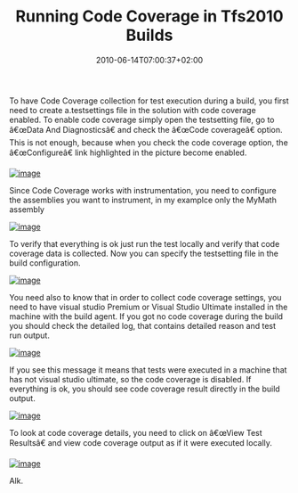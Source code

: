 ﻿---
title: "Running Code Coverage in Tfs2010 Builds"
description: ""
date: 2010-06-14T07:00:37+02:00
draft: false
tags: [TFS Build]
categories: [Team Foundation Server]
---
To have Code Coverage collection for test execution during a build, you first need to create a.testsettings file in the solution with code coverage enabled. To enable code coverage simply open the testsetting file, go to â€œData And Diagnosticsâ€ and check the â€œCode coverageâ€ option. This is not enough, because when you check the code coverage option, the â€œConfigureâ€ link highlighted in the picture become enabled.

[![image](https://www.codewrecks.com/blog/wp-content/uploads/2010/06/image_thumb21.png "image")](https://www.codewrecks.com/blog/wp-content/uploads/2010/06/image21.png)

Since Code Coverage works with instrumentation, you need to configure the assemblies you want to instrument, in my examplce only the MyMath assembly

[![image](https://www.codewrecks.com/blog/wp-content/uploads/2010/06/image_thumb22.png "image")](https://www.codewrecks.com/blog/wp-content/uploads/2010/06/image22.png)

To verify that everything is ok just run the test locally and verify that code coverage data is collected. Now you can specify the testsetting file in the build configuration.

[![image](https://www.codewrecks.com/blog/wp-content/uploads/2010/06/image_thumb23.png "image")](https://www.codewrecks.com/blog/wp-content/uploads/2010/06/image23.png)

You need also to know that in order to collect code coverage settings, you need to have visual studio Premium or Visual Studio Ultimate installed in the machine with the build agent. If you got no code coverage during the build you should check the detailed log, that contains detailed reason and test run output.

[![image](https://www.codewrecks.com/blog/wp-content/uploads/2010/06/image_thumb24.png "image")](https://www.codewrecks.com/blog/wp-content/uploads/2010/06/image24.png)

If you see this message it means that tests were executed in a machine that has not visual studio ultimate, so the code coverage is disabled. If everything is ok, you should see code coverage result directly in the build output.

[![image](https://www.codewrecks.com/blog/wp-content/uploads/2010/06/image_thumb25.png "image")](https://www.codewrecks.com/blog/wp-content/uploads/2010/06/image25.png)

To look at code coverage details, you need to click on â€œView Test Resultsâ€ and view code coverage output as if it were executed locally.

[![image](https://www.codewrecks.com/blog/wp-content/uploads/2010/06/image_thumb26.png "image")](https://www.codewrecks.com/blog/wp-content/uploads/2010/06/image26.png)

Alk.
